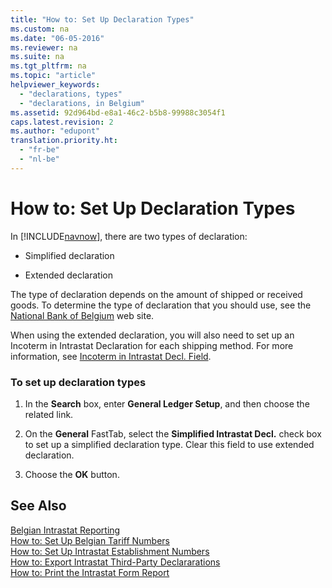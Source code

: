 ```yaml
---
title: "How to: Set Up Declaration Types"
ms.custom: na
ms.date: "06-05-2016"
ms.reviewer: na
ms.suite: na
ms.tgt_pltfrm: na
ms.topic: "article"
helpviewer_keywords: 
  - "declarations, types"
  - "declarations, in Belgium"
ms.assetid: 92d964bd-e8a1-46c2-b5b8-99988c3054f1
caps.latest.revision: 2
ms.author: "edupont"
translation.priority.ht: 
  - "fr-be"
  - "nl-be"
---
```

# How to: Set Up Declaration Types
In [!INCLUDE[navnow](../../ApplicationDesign/includes/navnow_md.md)], there are two types of declaration:  
  
-   Simplified declaration  
  
-   Extended declaration  
  
 The type of declaration depends on the amount of shipped or received goods. To determine the type of declaration that you should use, see the [National Bank of Belgium](http://go.microsoft.com/fwlink/?LinkId=163064) web site.  
  
 When using the extended declaration, you will also need to set up an Incoterm in Intrastat Declaration for each shipping method. For more information, see [Incoterm in Intrastat Decl. Field](ms-its:be_lf_a.chm::/T_10_11300.htm).  
  
### To set up declaration types  
  
1.  In the **Search** box, enter **General Ledger Setup**, and then choose the related link.  
  
2.  On the **General** FastTab, select the **Simplified Intrastat Decl.** check box to set up a simplified declaration type. Clear this field to use extended declaration.  
  
3.  Choose the **OK** button.  
  
## See Also  
 [Belgian Intrastat Reporting](../../LocalFunctionalityForMicrosoftDynamicsNav2016/Belgium/belgian-intrastat-reporting.md)   
 [How to: Set Up Belgian Tariff Numbers](../../LocalFunctionalityForMicrosoftDynamicsNav2016/Belgium/how-to-set-up-belgian-tariff-numbers.md)   
 [How to: Set Up Intrastat Establishment Numbers](../../LocalFunctionalityForMicrosoftDynamicsNav2016/Belgium/how-to-set-up-intrastat-establishment-numbers.md)   
 [How to: Export Intrastat Third\-Party Declararations](../../LocalFunctionalityForMicrosoftDynamicsNav2016/Belgium/how-to-export-intrastat-third-party-declararations.md)   
 [How to: Print the Intrastat Form Report](../../LocalFunctionalityForMicrosoftDynamicsNav2016/Belgium/how-to-print-the-intrastat-form-report.md)